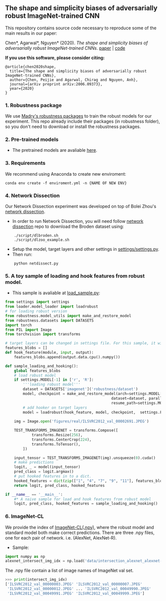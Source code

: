 ## The shape and simplicity biases of adversarially robust ImageNet-trained CNN

This repository contains source code necessary to reproduce some of the main results in our paper:

Chen*, Agarwal*, Nguyen* (2020). _The shape and simplicity biases of adversarially robust ImageNet-trained CNNs_. [paper](https://arxiv.org/abs/2006.09373) | [code](https://github.com/anguyen8/shape-bias)

**If you use this software, please consider citing:**

    @article{chen2020shape,
      title={The shape and simplicity biases of adversarially robust ImageNet-trained CNNs},
      author={Chen, Peijie and Agarwal, Chirag and Nguyen, Anh},
      journal={arXiv preprint arXiv:2006.09373},
      year={2020}
    }

### 1. Robustness package
We use [Madry's robustness packages](https://github.com/MadryLab/robustness) to train the robust models for our experiment. This repo already include their packages (in robustness folder), so you don't need to download or install the robustness packages.

### 2. Pre-trained models
* The pretrained models are avaliable [here](https://drive.google.com/drive/u/0/folders/1KdJ0aK0rPjmowS8Swmzxf8hX6gU5gG2U).

### 3. Requirements
We recommend using Anaconda to create new enviroment:
```
conda env create -f enviroment.yml -n {NAME OF NEW ENV}
```

### 4. Network Dissection
Our Network Dissection experiment was developed on top of Bolei Zhou's [network dissection](https://github.com/CSAILVision/NetDissect-Lite).

* In order to run Network Dissection, you will need follow [network dissection](https://github.com/CSAILVision/NetDissect-Lite) repo to download the Broden dataset using:
```
    ./script/dlbroden.sh
    ./script/dlzoo_example.sh
```
* Setup the model, target layers and other settings in [settings/settings.py](settings/settings.py).
* Then run:
```
    python netdissect.py
```

### 5. A toy sample of loading and hook features from robust model. 
* This sample is avaliable at [load_sample.py](load_sample.py): 

```python
from settings import settings
from loader.model_loader import loadrobust
# for loading robust version
from robustness.model_utils import make_and_restore_model
from robustness.datasets import DATASETS
import torch
from PIL import Image
from torchvision import transforms

# target layers can be changed in settings file. For this sample, it will hook layer ["1", "4", "7", "9", "11"] of AlexNet-R
features_blobs = []
def hook_feature(module, input, output): 
    features_blobs.append(output.data.cpu().numpy())

def sample_loading_and_hooking():
    global features_blobs
    # load robust model
    if settings.MODEL[-1] in ['r', 'R']:
        '''loading robust model'''
        dataset = DATASETS['imagenet']('robustness/dataset')
        model, checkpoint = make_and_restore_model(arch=settings.MODEL[:-2],
                                                dataset=dataset, parallel=settings.MODEL_PARALLEL,
                                                resume_path=settings.MODEL_FILE)
        # add hooker on target layers
        model = loadrobust(hook_feature, model, checkpoint,  settings.FEATURE_NAMES)
    
    img = Image.open('figures/real/ILSVRC2012_val_00002691.JPEG')

    TEST_TRANSFORMS_IMAGENET = transforms.Compose([
            transforms.Resize(256),
            transforms.CenterCrop(224),
            transforms.ToTensor(),
        ])

    input_tensor = TEST_TRANSFORMS_IMAGENET(img).unsqueeze(0).cuda()
    # make predictions
    logit, _ = model(input_tensor)
    pred_class = logit.argmax()
    # put hooked features in to a dict.
    hooked_features = dict(zip(["1", "4", "7", "9", "11"], features_blobs)) # dict for features of layer1, 4, 7, 9, 11.
    return logit, pred_class, hooked_features

if __name__ == '__main__':
    #* A naive sample for load and hook features from robust model
    logit, pred_class, hooked_features = sample_loading_and_hooking()
```
### 6. ImageNet-CL
We provide the index of [ImageNet-CL(.npy)](data/), where the robust model and standard model both make correct predictions. There are three .npy files, one for each pair of network. i.e. (AlexNet, AlexNet-R). 

* Sample:
```python
import numpy as np
alexnet_intersect_img_idx = np.load('data/intersection_alexnet_alexnet-r.npy')
```
The .npy file contain a list of image names of ImageNet val set.
```python
>>> print(intersect_img_idx)
['ILSVRC2012_val_00000003.JPEG' 'ILSVRC2012_val_00000007.JPEG'
 'ILSVRC2012_val_00000012.JPEG' ... 'ILSVRC2012_val_00049990.JPEG'
 'ILSVRC2012_val_00049991.JPEG' 'ILSVRC2012_val_00049999.JPEG']
```
